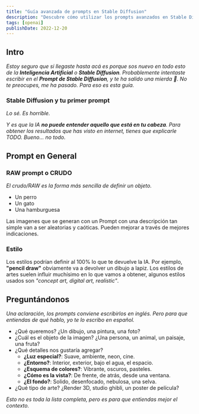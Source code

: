 ```yaml
---
title: "Guía avanzada de prompts en Stable Diffusion"
description: "Descubre cómo utilizar los prompts avanzados en Stable Diffusion para crear imágenes sorprendentes con esta guía completa y trucos útiles."
tags: [openai]
publishDate: 2022-12-20
---
```


## Intro
<i>Estoy seguro que si llegaste hasta acá es porque sos nuevo en todo esto de la **Inteligencia Artificial** o __Stable Diffusion__.</i>
<i>Probablemente intentaste escribir en el __Prompt de Stable Diffusion__, y te ha salido una mierda 💩. No te preocupes, me ha pasado. Para eso es esta guía.</i>

### Stable Diffusion y tu primer prompt

<i>Lo sé. Es horrible.</i>

<i>Y es que la IA **no puede entender aquello que está en tu cabeza**. Para obtener los resultados que has visto en internet, tienes que explicarle TODO. Bueno... no todo.</i>

## Prompt en General

### RAW prompt o CRUDO

<i>El crudo/RAW es la forma más sencilla de definir un objeto.</i>

- Un perro
- Un gato
- Una hamburguesa

Las imagenes que se generan con un Prompt con una descripción tan simple van a ser aleatorias y caóticas. Pueden mejorar a través de mejores indicaciones.

### Estilo

Los estilos podrían definir al 100% lo que te devuelve la IA. Por ejemplo, __"pencil draw"__ obviamente va a devolver un dibujo a lapiz. Los estilos de artes suelen influir muchísimo en lo que vamos a obtener, algunos estilos usados son *"concept art, digital art, realistic"*.

## Preguntándonos

<i>Una aclaración, los prompts conviene escribirlos en inglés. Pero para que entiendas de qué hablo, yo te lo escribo en español.</i>

- ¿Qué queremos? ¿Un dibujo, una pintura, una foto?
- ¿Cuál es el objeto de la imagen? ¿Una persona, un animal, un paisaje, una fruta?
- ¿Qué detalles nos gustaría agregar?
  - **¿Luz especial?**: Suave, ambiente, neon, cine.
  - **¿Entorno?**: Interior, exterior, bajo el agua, el espacio.
  - **¿Esquema de colores?**: Vibrante, oscuros, pasteles.
  - **¿Cómo es la vista?**: De frente, de atrás, desde una ventana.
  - **¿El fondo?**: Solido, desenfocado, nebulosa, una selva.
- ¿Qué tipo de arte? ¿Render 3D, studio ghibli, un poster de película?

<i>Esto no es toda la lista completa, pero es para que entiendas mejor el contexto.</i>
